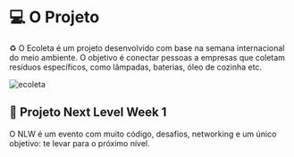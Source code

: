 # 💻 O Projeto

 ♻️ O Ecoleta é um projeto desenvolvido com base na semana internacional do meio ambiente. O objetivo é conectar pessoas a empresas que coletam resíduos específicos, como lâmpadas, baterias, óleo de cozinha etc.

 ![ecoleta](https://user-images.githubusercontent.com/63865025/89360677-97043180-d69f-11ea-93b5-27a1e146b155.png)

## 🚀 Projeto Next Level Week 1

O NLW é um evento com muito código, desafios, networking e um único objetivo: te levar para o próximo nível.